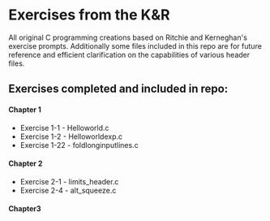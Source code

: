 # Exercises from the K&R
All original C programming creations based on Ritchie and Kerneghan's exercise prompts.
Additionally some files included in this repo are for future reference and efficient clarification on the capabilities of various header files.


## Exercises completed and included in repo:


#### Chapter 1
- Exercise 1-1 - Helloworld.c
- Exercise 1-2 - Helloworldexp.c
- Exercise 1-22 - foldlonginputlines.c

#### Chapter 2
- Exercise 2-1 - limits_header.c
- Exercise 2-4 - alt_squeeze.c


#### Chapter3















